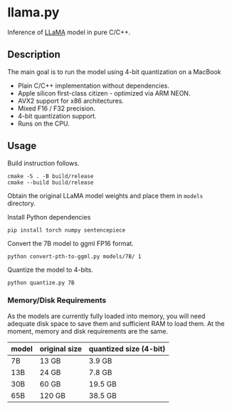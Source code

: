 # llama.py

Inference of [LLaMA](https://arxiv.org/abs/2302.13971) model in pure C/C++.

## Description

The main goal is to run the model using 4-bit quantization on a MacBook

- Plain C/C++ implementation without dependencies.
- Apple silicon first-class citizen - optimized via ARM NEON.
- AVX2 support for x86 architectures.
- Mixed F16 / F32 precision.
- 4-bit quantization support.
- Runs on the CPU.

## Usage

Build instruction follows.

```shell
cmake -S . -B build/release
cmake --build build/release
```

Obtain the original LLaMA model weights and place them in `models` directory.

Install Python dependencies
```shell
pip install torch numpy sentencepiece
```

Convert the 7B model to ggml FP16 format.
```shell
python convert-pth-to-ggml.py models/7B/ 1
```

Quantize the model to 4-bits.
```shell
python quantize.py 7B
```

### Memory/Disk Requirements

As the models are currently fully loaded into memory, you will need adequate
disk space to save them and sufficient RAM to load them. At the moment, memory
and disk requirements are the same.

| model | original size | quantized size (4-bit) |
|-------|---------------|------------------------|
| 7B    | 13 GB         | 3.9 GB                 |
| 13B   | 24 GB         | 7.8 GB                 |
| 30B   | 60 GB         | 19.5 GB                |
| 65B   | 120 GB        | 38.5 GB                |
